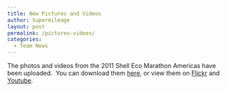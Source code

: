 ```yaml
---
title: New Pictures and Videos
author: Supermileage
layout: post
permalink: /pictures-videos/
categories:
  - Team News
---
```

The photos and videos from the 2011 Shell Eco Marathon Americas have been uploaded.  You can download them [here][1], or view them on [Flickr][2] and [Youtube][3].

 [1]: http://supermileage.ca/team/photos
 [2]: http://www.flickr.com/photos/ubcst/sets/
 [3]: http://www.youtube.com/user/UBCSupermileageTeam